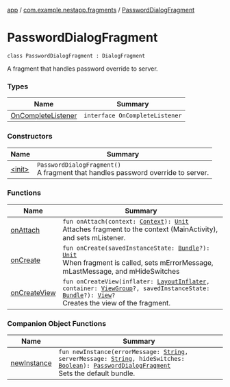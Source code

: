 [app](../../index.md) / [com.example.nestapp.fragments](../index.md) / [PasswordDialogFragment](./index.md)

# PasswordDialogFragment

`class PasswordDialogFragment : DialogFragment`

A fragment that handles password override to server.

### Types

| Name | Summary |
|---|---|
| [OnCompleteListener](-on-complete-listener/index.md) | `interface OnCompleteListener` |

### Constructors

| Name | Summary |
|---|---|
| [&lt;init&gt;](-init-.md) | `PasswordDialogFragment()`<br>A fragment that handles password override to server. |

### Functions

| Name | Summary |
|---|---|
| [onAttach](on-attach.md) | `fun onAttach(context: `[`Context`](https://developer.android.com/reference/android/content/Context.html)`): `[`Unit`](https://kotlinlang.org/api/latest/jvm/stdlib/kotlin/-unit/index.html)<br>Attaches fragment to the context (MainActivity), and sets mListener. |
| [onCreate](on-create.md) | `fun onCreate(savedInstanceState: `[`Bundle`](https://developer.android.com/reference/android/os/Bundle.html)`?): `[`Unit`](https://kotlinlang.org/api/latest/jvm/stdlib/kotlin/-unit/index.html)<br>When fragment is called, sets mErrorMessage, mLastMessage, and mHideSwitches |
| [onCreateView](on-create-view.md) | `fun onCreateView(inflater: `[`LayoutInflater`](https://developer.android.com/reference/android/view/LayoutInflater.html)`, container: `[`ViewGroup`](https://developer.android.com/reference/android/view/ViewGroup.html)`?, savedInstanceState: `[`Bundle`](https://developer.android.com/reference/android/os/Bundle.html)`?): `[`View`](https://developer.android.com/reference/android/view/View.html)`?`<br>Creates the view of the fragment. |

### Companion Object Functions

| Name | Summary |
|---|---|
| [newInstance](new-instance.md) | `fun newInstance(errorMessage: `[`String`](https://kotlinlang.org/api/latest/jvm/stdlib/kotlin/-string/index.html)`, serverMessage: `[`String`](https://kotlinlang.org/api/latest/jvm/stdlib/kotlin/-string/index.html)`, hideSwitches: `[`Boolean`](https://kotlinlang.org/api/latest/jvm/stdlib/kotlin/-boolean/index.html)`): `[`PasswordDialogFragment`](./index.md)<br>Sets the default bundle. |
